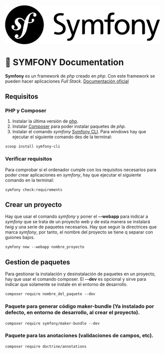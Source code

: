 ![Symfony Logo](/images/symfony_black.png)

# :blue_book: SYMFONY Documentation

**Symfony** es un framework de *php* creado en *php*. Con este framework se pueden hacer aplicaciones *Full Stack*. [Documentación oficial](https://symfony.com/doc/current/setup.html)

## Requisitos
### PHP y Composer
1. Instalar la última versión de [php](https://www.php.net/downloads).
2. Instalar [Composer](https://getcomposer.org/download/) para poder instalar paquetes de *php*.
3. Instalar  el comando *symfony* [Symfony CLI](https://symfony.com/download). Para windows hay que ejecutar el siguiente comando des de la terminal:
```
scoop install symfony-cli
```
### Verificar requisitos
Para comprobar si el ordenador cumple con los requisitos necesarios para poder crear aplicaciones en *symfony*, hay que ejecutar el siguiente comando en la terminal:
```
symfony check:requirements
```

## Crear un proyecto
Hay que usar el comando *symfony* y poner el **--webapp** para indicar a *symfony* que se trata de un proyecto web y de esta manera se instalará *twig* y una serie de paquetes necesarios. Hay que seguir la directrices que marca *symfony*, por tanto, el nombre del proyecto se tiene q separar con guiones bajos.
```
symfony new --webapp nombre_proyecto
```

## Gestion de paquetes
Para gestionar la instalación y desinstalación de paquetes en un proyecto, hay que usar el comando composer. El **--dev** es opcional y sirve para indicar que solamente se instale en el entorno de desarrollo.
```
composer require nombre_del_paquete --dev
```

### Paquete para generar código **maker-bundle** (Ya instalado por defecto, en entorno de desarrollo, al crear el proyecto).
```
composer require symfony/maker-bundle --dev
```
### Paquete para las anotaciones (validaciones de campos, etc).
```
composer require doctrine/annotations
```